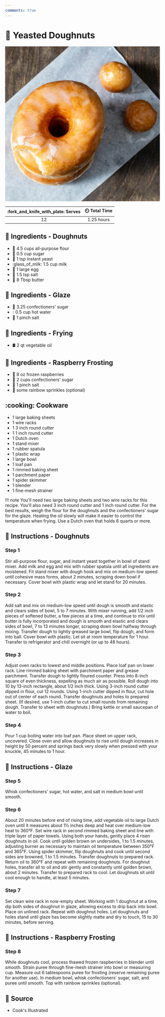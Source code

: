 ```yaml
---
comments: true
---
```

# :doughnut: Yeasted Doughnuts

![Yeasted Doughnuts](../assets/images/yeasted-doughnuts.jpg)

| :fork_and_knife_with_plate: Serves | :timer_clock: Total Time |
|:----------------------------------:|:-----------------------: |
| 12 | 1.25 hours |

## :salt: Ingredients - Doughnuts

- :ear_of_rice: 4.5 cups all-purpose flour
- :candy: 0.5 cup sugar
- :microbe: 1 tsp instant yeast
- :glass_of_milk: 1.5 cup milk
- :egg: 1 large egg
- :salt: 1.5 tsp salt
- :butter: 8 Tbsp butter

## :salt: Ingredients - Glaze

- :candy: 3.25 confectioners' sugar
- :droplet: 0.5 cup hot water
- :salt: 1 pinch salt

## :salt: Ingredients - Frying

- :oil_drum: 2 qt vegetable oil

## :salt: Ingredients - Raspberry Frosting

- :strawberry: 8 oz frozen raspberries
- :candy: 2 cups confectioners' sugar
- :salt: 1 pinch salt
- :rainbow: some rainbow sprinkles (optional)

## :cooking: Cookware

- 1 large baking sheets
- 1 wire racks
- 1 3 inch round cutter
- 1 1 inch round cutter
- 1 Dutch oven
- 1 stand mixer
- 1 rubber spatula
- 1 plastic wrap
- 1 large bowl
- 1 loaf pan
- 1 rimmed baking sheet
- 1 parchment paper
- 1 spider skimmer
- 1 blender
- 1 fine-mesh strainer

!!! note
    You'll need two large baking sheets and two wire racks for this recipe. You'll also need 3 inch round cutter and 1
    inch round cutter. For the best results, weigh the flour for the doughnuts and the confectioners' sugar for the
    glaze. Heating the oil slowly will make it easier to control the temperature when frying. Use a Dutch oven that
    holds 6 quarts or more.

## :pencil: Instructions - Doughnuts

### Step 1

Stir all-purpose flour, sugar, and instant yeast together in bowl of stand mixer. Add milk and egg
and mix with rubber spatula until all ingredients are moistened. Fit stand mixer with dough hook and mix on medium-low
speed until cohesive mass forms, about 2 minutes, scraping down bowl if necessary. Cover bowl with plastic wrap and let
stand for 20 minutes.

### Step 2

Add salt and mix on medium-low speed until dough is smooth and elastic and clears sides of bowl, 5 to 7 minutes. With
mixer running, add 1/2 inch pieces of softened butter, a few pieces at a time, and continue to mix until butter is fully
incorporated and dough is smooth and elastic and clears sides of bowl, 7 to 13 minutes longer, scraping down bowl
halfway through mixing. Transfer dough to lightly greased large bowl, flip dough, and form into ball. Cover bowl with
plastic. Let sit at room temperature for 1 hour. Transfer to refrigerator and chill overnight (or up to 48 hours).

### Step 3

Adjust oven racks to lowest and middle positions. Place loaf pan on lower rack. Line rimmed baking sheet with parchment
paper and grease parchment. Transfer dough to lightly floured counter. Press into 8-inch square of even thickness,
expelling as much air as possible. Roll dough into 10 by 13-inch rectangle, about 1/2 inch thick. Using 3-inch round
cutter dipped in flour, cut 12 rounds. Using 1-inch cutter dipped in flour, cut hole out of center of each round.
Transfer doughnuts and holes to prepared sheet. (If desired, use 1-inch cutter to cut small rounds from remaining dough.
Transfer to sheet with doughnuts.) Bring kettle or small saucepan of water to boil.

### Step 4

Pour 1 cup boiling water into loaf pan. Place sheet on upper rack, uncovered. Close oven and allow doughnuts to rise
until dough increases in height by 50 percent and springs back very slowly when pressed with your knuckle, 45 minutes to
1 hour.

## :pencil: Instructions - Glaze

### Step 5

Whisk confectioners' sugar, hot water, and salt in medium bowl until smooth.

### Step 6

About 20 minutes before end of rising time, add vegetable oil to large Dutch oven until it measures about 1½ inches
deep and heat over medium-low heat to 360°F. Set wire rack in second rimmed baking sheet and line with triple layer of
paper towels. Using both your hands, gently place 4 risen doughnuts in oil. Cook until golden brown on undersides, 1 to
1.5 minutes, adjusting burner as necessary to maintain oil temperature between 350°F and 365°F. Using spider skimmer,
flip doughnuts and cook until second sides are browned, 1 to 1.5 minutes. Transfer doughnuts to prepared rack. Return
oil to 360°F and repeat with remaining doughnuts. For doughnut holes, transfer all to oil and stir gently and
constantly until golden brown, about 2 minutes. Transfer to prepared rack to cool. Let doughnuts sit until cool enough
to handle, at least 5 minutes.

### Step 7

Set clean wire rack in now-empty sheet. Working with 1 doughnut at a time, dip both sides of doughnut in glaze, allowing
excess to drip back into bowl. Place on unlined rack. Repeat with doughnut holes. Let doughnuts and holes stand until
glaze has become slightly matte and dry to touch, 15 to 30 minutes, before serving.

## :pencil: Instructions - Raspberry Frosting

### Step 8

While doughnuts cool, process thawed frozen raspberries in blender until smooth. Strain
puree through fine-mesh strainer into bowl or measuring cup. Measure out 6 tablespoons puree for frosting (reserve
remaining puree for another use). In medium bowl, whisk confectioners' sugar, salt, and puree until smooth. Top with
rainbow sprinkles (optional).

## :link: Source

- Cook's Illustrated
